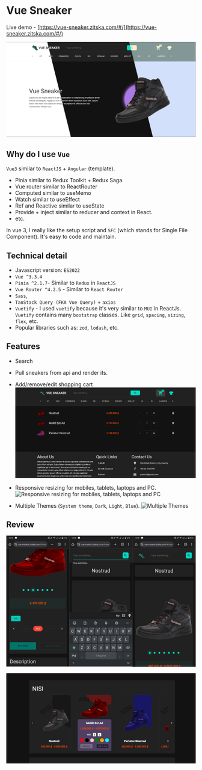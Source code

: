 # Vue Sneaker

Live demo - [https://vue-sneaker.zitska.com/#/](https://vue-sneaker.zitska.com/#/)

![Alt text](asset/home_multiple_themes.png)

## Why do I use `Vue`

`Vue3` similar to `ReactJS` + `Angular` (template).

- Pinia similar to Redux Toolkit + Redux Saga
- Vue router similar to ReactRouter
- Computed similar to useMemo
- Watch similar to useEffect
- Ref and Reactive similar to useState
- Provide + inject similar to reducer and context in React.
- etc.

In vue 3, I really like the setup script and `SFC` (which stands for Single File Component). It's easy to code and maintain.

## Technical detail

- Javascript version: `ES2022`
- `Vue ^3.3.4`
- `Pinia ^2.1.7`- Similar to `Redux` in `ReactJS`
- `Vue Router ^4.2.5` - Similar to `React Router`
- `Sass`,
- `TanStack Query (FKA Vue Query)` + `axios`
- `Vuetify` - I used `vuetify` because it's very similar to `MUI` in ReactJs. `Vuetify` contains many `bootstrap` classes. Like `grid`, `spacing`, `sizing`, `flex`, etc.
- Popular libraries such as: `zod`, `lodash`, etc.

## Features

- Search

- Pull sneakers from api and render its.

- Add/remove/edit shopping cart
![Add/remove/edit shopping cart](asset/cart.png)

- Responsive resizing for mobiles, tablets, laptops and PC.
![Responsive resizing for mobiles, tablets, laptops and PC](asset/responsive_resize.gif)

- Multiple Themes (`System theme`, `Dark`, `Light`, `Blue`).
![Multiple Themes](asset/multiple_themes.gif)

## Review

![Alt text](asset/mobile_support.png)

![Alt text](asset/product_card.png)
